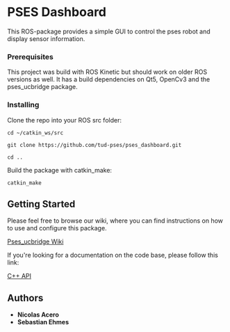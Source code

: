 # PSES Dashboard

This ROS-package provides a simple GUI to control the pses robot and display sensor information.

### Prerequisites

This project was build with ROS Kinetic but should work on older ROS versions as well.
It has a build dependencies on Qt5, OpenCv3 and the pses_ucbridge package.
### Installing

Clone the repo into your ROS src folder:

`cd ~/catkin_ws/src`

`git clone https://github.com/tud-pses/pses_dashboard.git`

`cd ..`

Build the package with catkin_make:

`catkin_make`

## Getting Started

Please feel free to browse our wiki, where you can find instructions on how to use and configure this package.

[Pses_ucbridge Wiki](https://github.com/tud-pses/pses_dashboard/wiki)

If you're looking for a documentation on the code base, please follow this link:

[C++ API](https://tud-pses.github.io/pses_dashboard/)

## Authors

* **Nicolas Acero**
* **Sebastian Ehmes**
